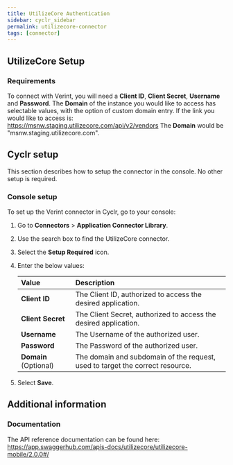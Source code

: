 ```yaml
---
title: UtilizeCore Authentication
sidebar: cyclr_sidebar
permalink: utilizecore-connector
tags: [connector]
---
```


## UtilizeCore Setup

### Requirements

To connect with Verint, you will need a **Client ID**, **Client Secret**, **Username** and **Password**.
The **Domain** of the instance you would like to access has selectable values, with the option of custom domain entry.
If the link you would like to access is: https://msnw.staging.utilizecore.com/api/v2/vendors
The **Domain** would be "msnw.staging.utilizecore.com".

## Cyclr setup
This section describes how to setup the connector in the console. No other setup is required.

### Console setup

To set up the Verint connector in Cyclr, go to your console:

1. Go to **Connectors** > **Application Connector Library**.

2. Use the search box to find the UtilizeCore connector.

3. Select the **Setup Required** icon.

4. Enter the below values:

   | Value              | Description                                 |
   | :----------------- | :------------------------------------------ |
   | **Client ID** | The Client ID, authorized to access the desired application. |
   | **Client Secret**     | The Client Secret, authorized to access the desired application. |
   | **Username** | The Username of the authorized user.              |
   | **Password** | The Password of the authorized user. |
   | **Domain** (Optional) | The domain and subdomain of the request, used to target the correct resource. |

7. Select **Save**.

## Additional information
### Documentation

The API reference documentation can be found here:
https://app.swaggerhub.com/apis-docs/utilizecore/utilizecore-mobile/2.0.0#/